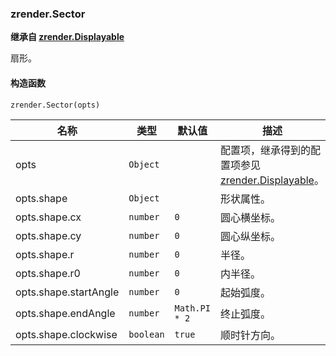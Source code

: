 ---
---

### zrender.Sector

**继承自 [zrender.Displayable](#zrenderdisplayable)**

扇形。

#### 构造函数

`zrender.Sector(opts)`

|名称|类型|默认值|描述|
|---|---|---|---|
|opts|`Object`||配置项，继承得到的配置项参见 [zrender.Displayable](#zrenderdisplayable)。|
|opts.shape|`Object`||形状属性。|
|opts.shape.cx|`number`|`0`|圆心横坐标。|
|opts.shape.cy|`number`|`0`|圆心纵坐标。|
|opts.shape.r|`number`|`0`|半径。|
|opts.shape.r0|`number`|`0`|内半径。|
|opts.shape.startAngle|`number`|`0`|起始弧度。|
|opts.shape.endAngle|`number`|`Math.PI * 2`|终止弧度。|
|opts.shape.clockwise|`boolean`|`true`|顺时针方向。|
